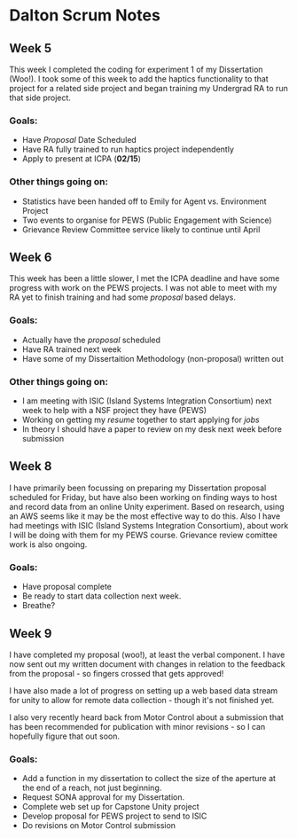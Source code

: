 # Dalton Scrum Notes

## Week 5

This week I completed the coding for experiment 1 of my Dissertation (Woo!). I took some of this week to add the haptics functionality to that project for a related side project and began training my Undergrad RA to run that side project. 

### Goals:

- Have *Proposal* Date Scheduled
- Have RA fully trained to run haptics project independently
- Apply to present at ICPA (**02/15**)

### Other things going on:

- Statistics have been handed off to Emily for Agent vs. Environment Project
- Two events to organise for PEWS (Public Engagement with Science)
- Grievance Review Committee service likely to continue until April

## Week 6

This week has been a little slower, I met the ICPA deadline and have some progress with work on the PEWS projects. I was not able to meet with my RA yet to finish training and had some *proposal* based delays. 

### Goals:
- Actually have the *proposal* scheduled
- Have RA trained next week
- Have some of my Dissertaition Methodology (non-proposal) written out

### Other things going on:

- I am meeting with ISIC (Island Systems Integration Consortium) next week to help with a NSF project they have (PEWS)
- Working on getting my *resume* together to start applying for *jobs*
- In theory I should have a paper to review on my desk next week before submission

## Week 8

I have primarily been focussing on preparing my Dissertation proposal scheduled for Friday, but have also been working on finding ways to host and record data from an online Unity experiment. Based on research, using an AWS seems like it may be the most effective way to do this. Also I have had meetings with ISIC (Island Systems Integration Consortium), about work I will be doing with them for my PEWS course. Grievance review comittee work is also ongoing. 

### Goals:

- Have proposal complete
- Be ready to start data collection next week.
- Breathe?

## Week 9

I have completed my proposal (woo!), at least the verbal component. I have now sent out my written document with changes in relation to the feedback from the proposal - so fingers crossed that gets approved! 

I have also made a lot of progress on setting up a web based data stream for unity to allow for remote data collection - though it's not finished yet. 

I also very recently heard back from Motor Control about a submission that has been recommended for publication with minor revisions - so I can hopefully figure that out soon. 

### Goals:

- Add a function in my dissertation to collect the size of the aperture at the end of a reach, not just beginning. 
- Request SONA approval for my Dissertation.
- Complete web set up for Capstone Unity project
- Develop proposal for PEWS project to send to ISIC
- Do revisions on Motor Control submission
